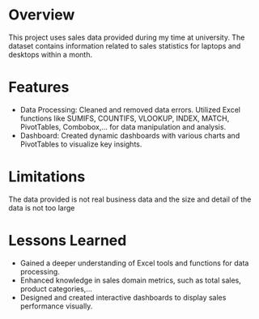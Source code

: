 # Overview
This project uses sales data provided during my time at university. The dataset contains information related to sales statistics for laptops and desktops within a month.

# Features
 * Data Processing: Cleaned and removed data errors. Utilized Excel functions like SUMIFS, COUNTIFS, VLOOKUP, INDEX, MATCH, PivotTables, Combobox,... for data manipulation and analysis.
* Dashboard: Created dynamic dashboards with various charts and PivotTables to visualize key insights.

# Limitations
The data provided is not real business data and the size and detail of the data is not too large
# Lessons Learned
* Gained a deeper understanding of Excel tools and functions for data processing.
* Enhanced knowledge in sales domain metrics, such as total sales, product categories,...
* Designed and created interactive dashboards to display sales performance visually.

